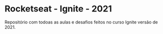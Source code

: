 
# Rocketseat - Ignite - 2021

Repositório com todoas as aulas e desafios feitos no curso Ignite versão de 2021.
